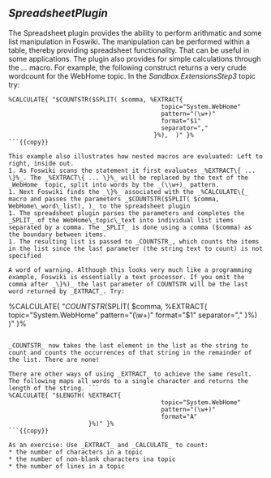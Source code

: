 ## _SpreadsheetPlugin_	

The Spreadsheet plugin provides the ability to perform arithmatic and some list manipulation in Foswiki. The manipulation can be performed within a table, thereby providing spreadsheet functionality. That can be useful in some applications. The plugin also provides for simple calculations through the _..._ macro. For example, the following construct returns a very crude wordcount for the WebHome topic. In the _Sandbox.ExtensionsStep3_ topic try:

```
%CALCULATE{ "$COUNTSTR($SPLIT( $comma, %EXTRACT{
                                          topic="System.WebHome"
                                          pattern="(\w+)"
                                          format="$1"
                                          separator=","
                                        }%),  )" }%
```{{copy}}

This example also illustrates how nested macros are evaluated: Left to right, inside out.
1. As Foswiki scans the statement it first evaluates _%EXTRACT\{ ... \}%_. The _%EXTRACT\{ ... \}%_ will be replaced by the text of the _WebHome_ topic, split into words by the _(\\w+)_ pattern.
1. Next Foswiki finds the _\}%_ associated with the _%CALCULATE\{_ macro and passes the parameters _$COUNTSTR($SPLIT( $comma, WebHome\_word\_list), )_ to the spreadsheet plugin
1. The spreadsheet plugin parses the parameters and completes the _SPLIT_ of the WebHome\_topic\_text into individual list items separated by a comma. The _SPLIT_ is done using a comma ($comma) as the boundary between items.
1. The resulting list is passed to _COUNTSTR_, which counts the items in the list since the last parameter (the string text to count) is not specified

A word of warning. Although this looks very much like a programming example, Foswiki is essentially a text processor. If you omit the comma after _\}%)_ the last parameter of COUNTSTR will be the last word returned by _EXTRACT_. Try:

```
%CALCULATE{ "$COUNTSTR($SPLIT( $comma, %EXTRACT{
                                          topic="System.WebHome"
                                          pattern="(\w+)"
                                          format="$1"
                                          separator=","
                                        }%)  )" }%
```{{copy}}

_COUNTSTR_ now takes the last element in the list as the string to count and counts the occurrences of that string in the remainder of the list. There are none!

There are other ways of using _EXTRACT_ to achieve the same result. The following maps all words to a single character and returns the length of the string. ```
%CALCULATE{ "$LENGTH( %EXTRACT{
                                          topic="System.WebHome"
                                          pattern="(\w+)"
                                          format="A"
                      }%)" }%
```{{copy}}

As an exercise: Use _EXTRACT_ and _CALCULATE_ to count:
* the number of characters in a topic
* the number of non-blank characters ina topic
* the number of lines in a topic

